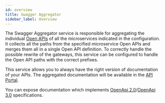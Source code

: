 ```yaml
---
id: overview
title: Swagger Aggregator
sidebar_label: Overview
---
```

The Swagger Aggregator service is responsible for aggregating the individual [Open APIs](https://swagger.io/resources/open-api/) of all the microservices indicated in the configuration. It collects all the paths from the specified microservice Open APIs and merges them all in a single Open API definition. To correctly handle the possible rewrite of the gateways, this service can be configured to handle the Open API paths with the correct prefixes.

This service allows you to always have the right version of documentation of your APIs. The aggregated documentation will be available in the [API Portal](../../development_suite/api-portal/api-documentations).

You can expose documentation which implements [OpenApi 2.0](https://swagger.io/specification/v2/)/[OpenApi 3.0](https://swagger.io/specification/) specifications.
